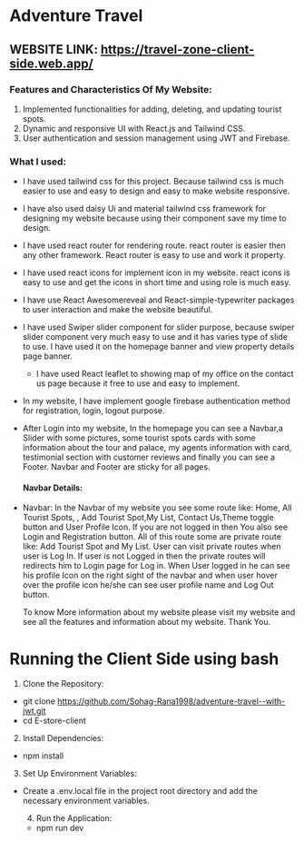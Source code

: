# Adventure Travel

## WEBSITE LINK: https://travel-zone-client-side.web.app/

### Features and Characteristics Of My Website:

1.  Implemented functionalities for adding, deleting, and updating tourist spots.
2.  Dynamic and responsive UI with React.js and Tailwind CSS.
3.  User authentication and session management using JWT and Firebase.

### What I used:

- I have used tailwind css for this project. Because tailwind css is much easier
  to use and easy to design and easy to make website responsive.

- I have also used daisy Ui and material tailwind css framework for designing my
  website because using their component save my time to design.

- I have used react router for rendering route. react router is easier then any
  other framework. React router is easy to use and work it property.

- I have used react icons for implement icon in my website. react icons is easy
  to use and get the icons in short time and using role is much easy.

- I have use React Awesomereveal and React-simple-typewriter packages to user
  interaction and make the website beautiful.

- I have used Swiper slider component for slider purpose, because swiper slider
  component very much easy to use and it has varies type of slide to use. I have
  used it on the homepage banner and view property details page banner.

  - I have used React leaflet to showing map of my office on the contact us page
    because it free to use and easy to implement.

- In my website, I have implement google firebase authentication method for
  registration, login, logout purpose.

- After Login into my website, In the homepage you can see a Navbar,a Slider
  with some pictures, some tourist spots cards with some information about the
  tour and palace, my agents information with card, testimonial section with
  customer reviews and finally you can see a Footer. Navbar and Footer are
  sticky for all pages.

  #### Navbar Details:

- Navbar: In the Navbar of my website you see some route like: Home, All Tourist
  Spots, , Add Tourist Spot,My List, Contact Us,Theme toggle button and User
  Profile Icon. If you are not logged in then You also see Login and
  Registration button. All of this route some are private route like: Add
  Tourist Spot and My List. User can visit private routes when user is Log In.
  If user is not Logged in then the private routes will redirects him to Login
  page for Log in. When User logged in he can see his profile Icon on the right
  sight of the navbar and when user hover over the profile icon he/she can see
  user profile name and Log Out button.

  To know More information about my website please visit my website and see all
  the features and information about my website. Thank You.

# Running the Client Side using bash

1. Clone the Repository:

- git clone https://github.com/Sohag-Rana1998/adventure-travel--with-jwt.git
- cd E-store-client

2. Install Dependencies:

- npm install

3. Set Up Environment Variables:

- Create a .env.local file in the project root directory and add the necessary
  environment variables.

  4. Run the Application:

  - npm run dev
